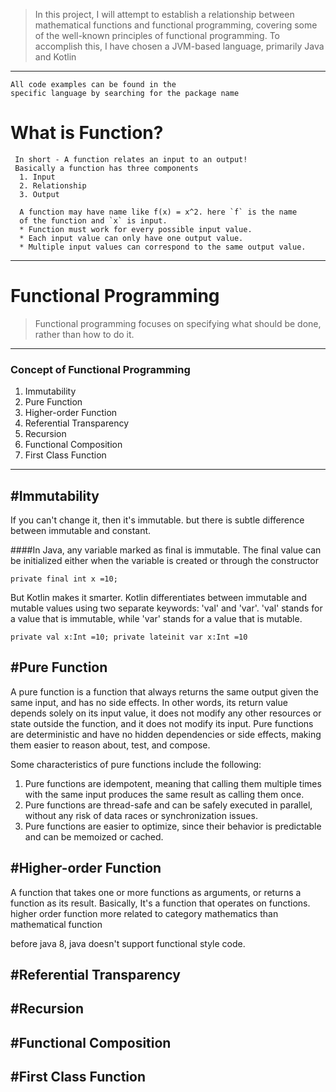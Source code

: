>In this project, I will attempt to establish a relationship between mathematical functions and functional programming, covering some of the well-known principles of functional programming. To accomplish this, I have chosen a JVM-based language, primarily Java and Kotlin
****
```
All code examples can be found in the 
specific language by searching for the package name 
```
# What is Function?
```
 In short - A function relates an input to an output!
 Basically a function has three components
  1. Input
  2. Relationship
  3. Output
  
  A function may have name like f(x) = x^2. here `f` is the name 
  of the function and `x` is input.
  * Function must work for every possible input value.
  * Each input value can only have one output value.
  * Multiple input values can correspond to the same output value.
```
---
# Functional Programming 
> Functional programming focuses on specifying what should be done, rather than how to do it.
***
### Concept of Functional Programming
1. Immutability  
2. Pure Function  
3. Higher-order Function
4. Referential Transparency
5. Recursion
6. Functional Composition
7. First Class Function
***

## #Immutability
If you can't change it, then it's immutable. but there is subtle difference between immutable and constant. 

####In Java, any variable marked as final is immutable. The final value can be initialized either when the variable is created or through the constructor

``
private final int x =10;
``

But Kotlin makes it smarter. Kotlin differentiates between immutable and mutable values using two separate keywords: 'val' and 'var'. 'val' stands for a value that is immutable, while 'var' stands for a value that is mutable.

``
private val x:Int =10;
private lateinit var x:Int =10
``

## #Pure Function
A pure function is a function that always returns the same output given the same input, and has no side effects. In other words, its return value depends solely on its input value, it does not modify any other resources or state outside the function, and it does not modify its input. Pure functions are deterministic and have no hidden dependencies or side effects, making them easier to reason about, test, and compose.

Some characteristics of pure functions include the following:

1. Pure functions are idempotent, meaning that calling them multiple times with the same input produces the same result as calling them once.
2. Pure functions are thread-safe and can be safely executed in parallel, without any risk of data races or synchronization issues.
3. Pure functions are easier to optimize, since their behavior is predictable and can be memoized or cached.

## #Higher-order Function
A function that takes one or more functions as arguments, or returns a function as its result.
Basically, It's a function that operates on functions.
higher order function more related to category mathematics than mathematical function

before java 8, java doesn't support functional style code. 

## #Referential Transparency

## #Recursion

## #Functional Composition

## #First Class Function

